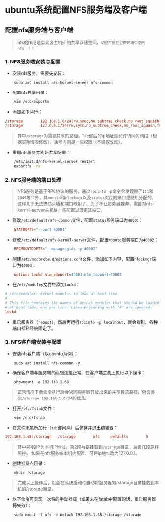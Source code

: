 # ubuntu系统配置NFS服务端及客户端

## 配置nfs服务端与客户端

> nfs的作用是实现各主机间的共享存储空间，`切记不要在公网环境中使用nfs！！！`

### 1. NFS服务端安装与配置

- 安装nfs服务，需要先安装：

```shell
    sudo apt install nfs-kernel-server nfs-common
```

- 配置nfs共享目录：

```bash
    vim /etc/exports
```

- 添加如下两行：

```ini
/storage        192.168.1.0/24(rw,sync,no_subtree_check,no_root_squash,fsid=0)
/storage        127.0.0.1/24(rw,sync,no_subtree_check,no_root_squash,fsid=0)
```

> 其中`/storage`为需要共享的路径，`Tab`键后的ip地址是允许访问的网段（根据实际情况修改），括号内则是一些权限（不建议改动）。

- 重启nfs服务并刷新共享配置：

```bash
    /etc/init.d/nfs-kernel-server restart
    exportfs -rv
```

### 2. NFS服务端的端口处理

> NFS服务是基于RPC协议的服务，通过`rpcinfo -p`命令会发现除了`111`和`2049`端口外，其`mountd`和`nlockmgr`以及`status`对应的端口是随机分配的，这样几乎无法搞防火墙和端口映射了，为了不让服务器裸奔，需要对nfs-kernel-server主机做一些配置以固定其端口。

- 修改`/etc/default/nfs-common`文件，配置`status`服务端口为`40001`：

```ini
    STATDOPTS="--port 40001"
```

- 修改`/etc/default/nfs-kernel-server`文件，配置`mountd`服务端口为`40002`：

```ini
    RPCMOUNTDOPTS="--manage-gids -p 40002"
```

- 创建`/etc/modprobe.d/options.conf`文件，添加如下内容，配置`nlockmgr`端口为`40003`：

```ini
    options lockd nlm_udpport=40003 nlm_tcpport=40003
```

- 在`/etc/modules`文件中添加`lockd`：

```ini
# /etc/modules: kernel modules to load at boot time.
#
# This file contains the names of kernel modules that should be loaded
# at boot time, one per line. Lines beginning with "#" are ignored.
lockd
```

- 重启服务器（`reboot`），然后再运行`rpcinfo -p localhost`，就会看到，各种端口都已经被固定了。

### 3. NFS客户端安装与配置

- 安装nfs客户端（以ubuntu为例）：

```shell
    sudo apt install nfs-common -y
```

- 确保客户端与服务端的网络连接正常，在客户端主机上执行以下操作：

```shell
    showmount -e 192.168.1.68
```

> 正常情况下会命令执行后会返回服务器开放出来的共享目录路径，包含类似`/storage 192.168.1.0/24`的信息。

- 打开`/etc/fstab`文件：

```shell
    vim /etc/fstab
```

- 在文件末尾所加行（`tab`键间隔）后保存并退出编辑器：

```ini
192.168.1.68:/storage   /storage        nfs     defaults        0       0
```

> 其中第1段IP为本机IP地址，第2段为要挂载到`/storage`目录，后面几段原样照抄。
> 如果在nfs服务端本机内配置，可将ip地址改为127.0.0.1。

- 创建挂载点目录：

```shell
    mkdir /storage
```

> 完成以上操作后，就会在系统启动时自动将服务器的/storage目录挂载到本机的/storage目录。

- 以下命令可实现一次性的手动挂载（如果未在fstab中配置的话，重启服务器将失效）：

```shell
    sudo mount -t nfs -o nolock 192.168.1.68:/storage /storage
```
